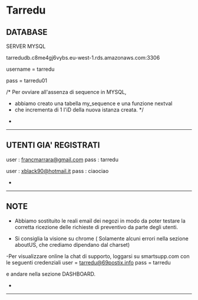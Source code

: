 # Tarredu

DATABASE 
-----------------------------
SERVER MYSQL

tarredudb.c8me4gj6vybs.eu-west-1.rds.amazonaws.com:3306

username = tarredu 

pass = tarredu01


/* Per ovviare all'assenza di sequence in MYSQL,
 * abbiamo creato una tabella my_sequence e una funzione nextval
 * che incrementa di 1 l'iD della nuova istanza creata.
 */


-
------------------------------

UTENTI GIA' REGISTRATI
------------------
user : francmarrara@gmail.com
pass : tarredu

user : xblack90@hotmail.it
pass : ciaociao

-
---------


NOTE
---------------
- Abbiamo sostituito le reali email dei negozi in modo da poter testare la
  corretta ricezione delle richieste di preventivo da parte degli utenti.
 
- Si consiglia la visione su chrome ( Solamente alcuni errori nella sezione aboutUS, 
che crediamo dipendano dal charset)

-Per visualizzare online la chat di supporto, loggarsi su smartsupp.com con 
le seguenti credenziali
 user = tarredu@69postix.info
 pass = tarredu
 
 e andare nella sezione DASHBOARD.   

-
-----------
